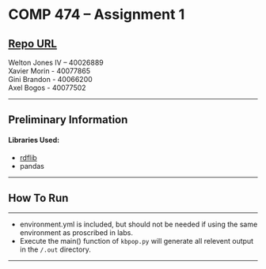 # COMP 474 – Assignment 1 

[Repo URL](https://github.com/AxelBogos/COMP474-A1) <br>
---
Welton Jones IV – 40026889 <br>
Xavier Morin - 40077865 <br>
Gini Brandon - 40066200<br>
Axel Bogos - 40077502 <br>

---

## Preliminary Information

#### Libraries Used:

* [rdflib](https://github.com/RDFLib/rdflib) <br>
* pandas
---

## How To Run 
---
* environment.yml is included, but should not be needed if using the same environment as proscribed in labs.
* Execute the main() function of ```kbpop.py``` will generate all relevent output in the `/.out` directory. 
---
